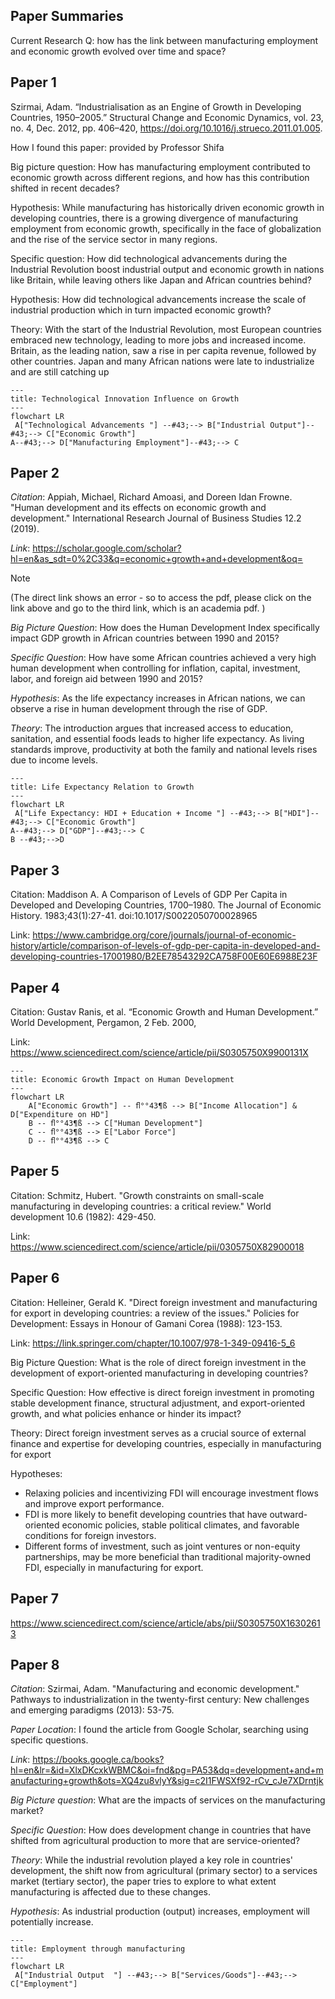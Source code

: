 ## Paper Summaries

Current Research Q: how has the link between manufacturing employment and economic growth evolved over time and space?

## Paper 1
Szirmai, Adam. “Industrialisation as an Engine of Growth in Developing Countries, 1950–2005.” Structural Change and Economic Dynamics, vol. 23, no. 4, Dec. 2012, pp. 406–420, 
https://doi.org/10.1016/j.strueco.2011.01.005. 

How I found this paper: provided by Professor Shifa 

Big picture question: How has manufacturing employment contributed to economic growth across different regions, and how has this contribution shifted in recent decades?

Hypothesis: While manufacturing has historically driven economic growth in developing countries, there is a growing divergence of manufacturing employment from economic growth, specifically in the face of globalization and the rise of the service sector in many regions.

Specific question: How did technological advancements during the Industrial Revolution boost industrial output and economic growth in nations like Britain, while leaving others like Japan and African countries behind? 

Hypothesis: How did technological advancements increase the scale of industrial production which in turn impacted economic growth?

Theory: With the start of the Industrial Revolution, most European countries embraced new technology, leading to more jobs and increased income. Britain, as the leading nation, saw a rise in per capita revenue, followed by other countries. Japan and many African nations were late to industrialize and are still catching up

```mermaid
---
title: Technological Innovation Influence on Growth
---
flowchart LR
 A["Technological Advancements "] --#43;--> B["Industrial Output"]--#43;--> C["Economic Growth"]
A--#43;--> D["Manufacturing Employment"]--#43;--> C
```

## Paper 2

_Citation_: Appiah, Michael, Richard Amoasi, and Doreen Idan Frowne. "Human development and its effects on economic growth and development." International Research Journal of Business Studies 12.2 (2019). 

_Link_: https://scholar.google.com/scholar?hl=en&as_sdt=0%2C33&q=economic+growth+and+development&oq=
> [!NOTE]
> (The direct link shows an error - so to access the pdf, please click on the link above and go to the third link, which is an academia pdf. )

_Big Picture Question_: How does the Human Development Index specifically impact GDP growth in African countries between 1990 and 2015?

_Specific Question_: How have some African countries achieved a very high human development when controlling for inflation, capital, investment, labor, and foreign aid between 1990 and 2015?

_Hypothesis_: As the life expectancy increases in African nations, we can observe a rise in human development through the rise of GDP.

_Theory_: The introduction argues that increased access to education, sanitation, and essential foods leads to higher life expectancy. As living standards improve, productivity at both the family and national levels rises due to income levels. 

```mermaid
---
title: Life Expectancy Relation to Growth
---
flowchart LR
 A["Life Expectancy: HDI + Education + Income "] --#43;--> B["HDI"]--#43;--> C["Economic Growth"]
A--#43;--> D["GDP"]--#43;--> C
B --#43;-->D
```


## Paper 3

Citation: Maddison A. A Comparison of Levels of GDP Per Capita in Developed and Developing Countries, 1700–1980. The Journal of Economic History. 1983;43(1):27-41. doi:10.1017/S0022050700028965

Link: https://www.cambridge.org/core/journals/journal-of-economic-history/article/comparison-of-levels-of-gdp-per-capita-in-developed-and-developing-countries-17001980/B2EE78543292CA758F00E60E6988E23F


## Paper 4

Citation:  Gustav Ranis, et al. “Economic Growth and Human Development.” World Development, Pergamon, 2 Feb. 2000, 

Link: https://www.sciencedirect.com/science/article/pii/S0305750X9900131X

```mermaid
---
title: Economic Growth Impact on Human Development
---
flowchart LR
    A["Economic Growth"] -- ﬂ°°43¶ß --> B["Income Allocation"] & D["Expenditure on HD"]
    B -- ﬂ°°43¶ß --> C["Human Development"]
    C -- ﬂ°°43¶ß --> E["Labor Force"]
    D -- ﬂ°°43¶ß --> C
```
    
## Paper 5

Citation:  Schmitz, Hubert. "Growth constraints on small-scale manufacturing in developing countries: a critical review." World development 10.6 (1982): 429-450.


Link: https://www.sciencedirect.com/science/article/pii/0305750X82900018


## Paper 6

Citation: Helleiner, Gerald K. "Direct foreign investment and manufacturing for export in developing countries: a review of the issues." Policies for Development: Essays in Honour of Gamani Corea (1988): 123-153.

Link: https://link.springer.com/chapter/10.1007/978-1-349-09416-5_6

Big Picture Question: What is the role of direct foreign investment in the development of export-oriented manufacturing in developing countries?

Specific Question: How effective is direct foreign investment in promoting stable development finance, structural adjustment, and export-oriented growth, and what policies enhance or hinder its impact?

Theory: Direct foreign investment serves as a crucial source of external finance and expertise for developing countries, especially in manufacturing for export

Hypotheses:
- Relaxing policies and incentivizing FDI will encourage investment flows and improve export performance.
- FDI is more likely to benefit developing countries that have outward-oriented economic policies, stable political climates, and favorable conditions for foreign investors.
- Different forms of investment, such as joint ventures or non-equity partnerships, may be more beneficial than traditional majority-owned FDI, especially in manufacturing for export.


## Paper 7 
https://www.sciencedirect.com/science/article/abs/pii/S0305750X16302613

## Paper 8 

_Citation_: Szirmai, Adam. "Manufacturing and economic development." Pathways to industrialization in the twenty-first century: New challenges and emerging paradigms (2013): 53-75.

_Paper Location_: I found the article from Google Scholar, searching using specific questions. 

_Link_: https://books.google.ca/books?hl=en&lr=&id=XlxDKcxkWBMC&oi=fnd&pg=PA53&dq=development+and+manufacturing+growth&ots=XQ4zu8vlyY&sig=c2I1FWSXf92-rCv_cJe7XDrntjk

_Big Picture question_: What are the impacts of services on the manufacturing market?

_Specific Question_: How does development change in countries that have shifted from agricultural production to more that are service-oriented?

_Theory_: While the industrial revolution played a key role in countries' development, the shift now from agricultural (primary sector) to a services market (tertiary sector), the paper tries to explore to what extent manufacturing is affected due to these changes. 

_Hypothesis_: As industrial production (output) increases, employment will potentially increase. 

```mermaid
---
title: Employment through manufacturing
---
flowchart LR
 A["Industrial Output  "] --#43;--> B["Services/Goods"]--#43;--> C["Employment"]

```
